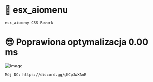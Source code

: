 # 💬 esx_aiomenu

``esx_aiomeny CSS Rework``

# 😎 Poprawiona optymalizacja 0.00 ms

![image](https://user-images.githubusercontent.com/48103786/126432134-130ffdcd-076d-47e5-965a-ecf7e31a13a8.png)

~~~
Mój DC: https://discord.gg/gKCpJwXAnE
~~~

